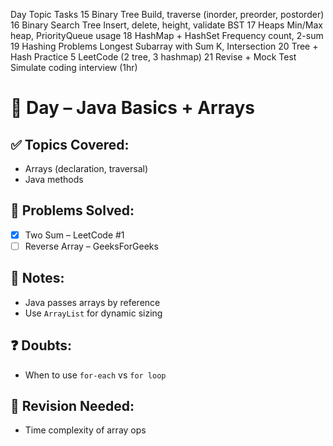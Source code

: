 Day	Topic	Tasks
15	Binary Tree	          Build, traverse (inorder, preorder, postorder)
16	Binary Search Tree	  Insert, delete, height, validate BST
17	Heaps	                Min/Max heap, PriorityQueue usage
18	HashMap + HashSet	    Frequency count, 2-sum
19	Hashing Problems	    Longest Subarray with Sum K, Intersection
20	Tree + Hash Practice	5 LeetCode (2 tree, 3 hashmap)
21	Revise + Mock Test	  Simulate coding interview (1hr)

# 📅 Day  – Java Basics + Arrays

## ✅ Topics Covered:
- Arrays (declaration, traversal)
- Java methods

## 🔗 Problems Solved:
- [x] Two Sum – LeetCode #1
- [ ] Reverse Array – GeeksForGeeks

## 🧠 Notes:
- Java passes arrays by reference
- Use `ArrayList` for dynamic sizing

## ❓ Doubts:
- When to use `for-each` vs `for loop`

## 🔁 Revision Needed:
- Time complexity of array ops
